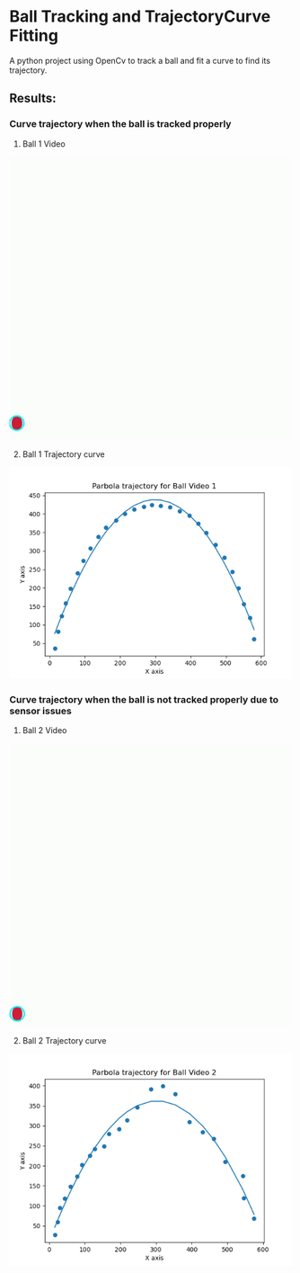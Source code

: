 # Ball Tracking and TrajectoryCurve Fitting
A python project using OpenCv to track a ball and fit a curve to find its trajectory.

## Results:

### Curve trajectory when the ball is tracked properly

1. Ball 1 Video

![](github_extras/ball_video_1.gif)

2. Ball 1 Trajectory curve

![](github_extras/Figure_1.png)

### Curve trajectory when the ball is not tracked properly due to sensor issues

1. Ball 2 Video

![](github_extras/ball_video_2.gif)

2. Ball 2 Trajectory curve

![](github_extras/Figure_2.png)
